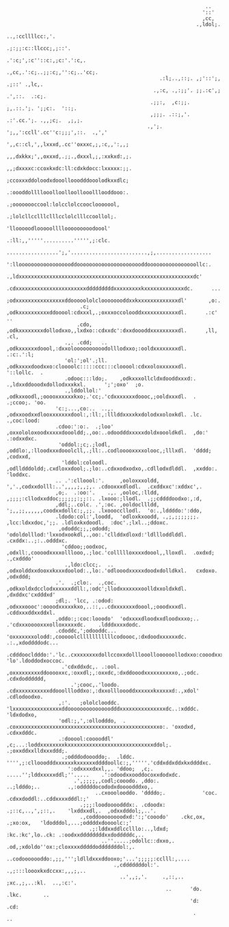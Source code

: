 <p align="center">
                                                                                                                                            
                                                                     ..                                                                     
                                                                    '::'                                                                    
                                                                    ,cc,                                                                    
                                                                  .,ldol;.                                                                  
                                                              ..,:ccllllcc:,'.                                                              
                                                            .;:;;:c::llccc;,;::'.                                                           
                                                         .':c;',:c''::c:,;c:'.':c,.                                                         
                                                       .,cc,.':c;..;;:c;,'':c;..'cc;.                                                       
                                                      .:l;..,::;. ,;'::';, .;::' .,lc,.                                                     
                                                    .,:c, .,:;;'. ;;.:c',; .',::.  .:c;.                                                    
                                                   .;;:,  ,c:;;.  ;,.::.';. ';;c:.  '::;.                                                   
                                                   ,;;;. .::;,'. .:'.cc.';. .,,;c;.  ,;,;.                                                  
                                                  .,';.  ';,,':ccll'.cc''c:;;;',::.  .,','                                                  
                                                  ',,c::cl,',,lxxxd,.cc''oxxxc,;,:c,,':,,;                                                  
                                                  ,,,dxkkx;',,oxxxd,.;;.,dxxxl,;,:xxkxd:,;.                                                 
                                                  ,,;dxxxxc:ccoxkxdc:ll:cdxkdocc:lxxxxx:;;.                                                 
                                                  ;ccoxxxddoloodxdooollooodddooolodkxxdlc;                                                  
                                                  .:oooddollllooolloolloollooolllooddooo:.                                                  
                                                   .;oooooooccool:lolcclolccooclooooool,                                                    
                                                    .;lolcllcclllclllcclolclllccoollol;.                                                    
                                                     'llooooodlooooollllooooooooodoool'                                                     
                                                     .:ll:,,'''''..........''''',;:clc.                                                     
                                     .................';,'.........................,;,..................                                    
                                     ':lloooooooooooooooooddoooooooooooooooooooooddoooooooooooooooollc:.                                    
                                      .,ldxxxxxxxxxxxxxxxxxxxxxxxxxxxxxxxxxxxxxxxxxxxxxxxxxxxxxxxxxdc'                                      
                                        .cdxxxxxxxxxxxxxxxxxxxxxxxdddddddddxxxxxxxxxkxxxxxxxxxxxxxdc.      ...                              
                                         ;odxxxxxxxxxxxxxxxxddooooololcloooooooddxxkxxxxxxxxxxxxxdl'       ,o:.                             
                            .c;          ,odkxxxxxxxxxxddooool:cdxxxl,.;oxxxoccolooddxxxxxxxxxxxxdl.      .:c'  ..                          
                           .cdo,         ,odkxxxxxxxxdollodxxo,,lxdxo::cdxxdc':dxxdoooddxxxxxxxxxdl.      ,ll, .cl,                         
                       .,. .cdd;   ..    ,odkxxxxxxdoool,:dxxoloooooooooodolllodxxo;:ooldxxxxxxxxdl.      .:c:.':l;                         
                       'ol:';ol'.;ll.    ,odkxxxxdoodxxo:cloooolc:::::ccc:::clooool:cdxxoloxxxxxxdl.      '::lollc.  .                      
                       .odooc:::ldo;.    ,odkxxxollcldxdooddxxxd:.        .,ldxxddooodxdollodxxxkxl.      ';';oxo'  ;o.                     
                       .,lddollol:'      ,odkxxoodl,;ooooxxxxxxkxo;.'cc;.'cdxxxxxxxdoooc,;ooldxxxdl.  .   .;ccoo;. 'oo.                     
                    'c:;...,co:..  ..,.  ,odxxoodxxdlooxxxxxxxdool:,:ll:,:lllddxxxxkxdolodxxoloxkdl. .lc.   .,coc:lood:                     
                    .cdoo:':o:.  .;loo'  ,oxxololoxoodxxxxxdoooldd;.,oo:..odoodddxxxxxdoldxoooldkdl.  ,do:'   .:odxxdxc.                    
                     'oddol:;c;.;lodl,   ,oddlo:,:lloodxxxdooolcll,.;ll:..codlooooxxxxolooc,;lllxdl.  'dddd;   ,codxxd,                     
                      'lddol:coloodl.    ,odlldddoldd;.cxdloxxdool;.;lo:..cdxxodxodxo,.cdllodxdlddl.  ,xxddo:. 'loddxc.                     
                    .. .':clloool:'.     ,ooloxxxoldd,  ','.,codxxdolll:..',,,,;,,;,. .cdooxxxdlodl.  .cxddxxc':xddxc',.                    
                    ,o;.  .:oo:'.    .,. ,ooloc,:lldd,  ,;;;;:cllodxxddoc;;;;;;:;;::. .lxooo:;llodl.  .;;cddddoodxo:,:d,                    
                    ,ddl;..colc. .',:oc. ,ooldocllldd,  ';,,;;,,,,,,coodxxdollc:;,;;. .lxoooccllodl.  'o:.,lddddo:':ddo,                    
                    .ldodo:col:',loodd,  'odloxkxoodd, .,;,;;;;;;;. ,lcc:ldxxdoc,';;. .ldloxkxdoodl.  :doc'.;lxl..;ddoxc.                   
                     ,ododdc;;,;ododd;   'odoldolllod:'lxxodxookdl,.,oo:.'cllddxdloxd:'ldllloddlddl. .cxddx:..;:..odddxc.                   
                      'cddoo;;oodxoc,    ,odxll:,coooodxxxxolllooo,.;loc.'collllloxxxxdoool,,lloxdl.  .oxdxd;  .,cxdddo'                    
                       .,ldo:clcc;.  ..  ,odxolddxxdooxxkxxxdoolod:.,lo:.'odlooodxxxxxdoodxdolldkxl.   cxdoxo. ,odxddd;                     
                    .'.  .;clo:.  .,coc. ,odkxoldxdcclodxxxxxxddll:,:odc';llodxxxxxxxoolldxxoldxkdl.   ,dxddxc'cxdddxd'                     
                    ;dl;. 'lcc, .:odod:  ,odxxxoooc':oooodxxxxxkxo,..::,..cdxxxxxxxdoool,;ooodxxxdl.   .cddxxxddxxddxl.                     
                    ,oddo:;:coc:looodo'  'odxxxxdloodxxdloodxxxo;..       .'cdxxxooooxxxolloxxxxxdc.    .ldddxxxxdodc.                      
                    .cdoddc,';odooddc... 'oxxxxxxxolodd:,cooooolclllllllllllcodoooc,:dxdoodxxxxxxdc.  .:.,xdoddddodc...                     
                     .cdddoocldddo:'.'lc..cxxxxxxxxdollccoxxdolllooolloooooollodxxo:cooodxxxxxxxxo:. 'lo'.ldoddodxoccoc.                    
                      .'cdxddxdc,. .:ool. ,oxxxxxxxxxddooooxxc,:oxxdl;,:oxxdc,:dxddooodxxxxxxxxxxo,.;odc. .cdxdodddddd,                     
                         .';cooc,.'loodo. .cdxxxxxxxxxxxddooollloddxo:,:dxxollloooddxxxxxxkxxxxxd:.,xdol'  .cdlodoodxo.                     
                     ,:'.   ;ololclooddc.  'lxxxxxxxxxxxxxxxxddoooooooooooooodddxxxxxxxxxxxxxxxdc..:xdddc.  'ldxdodxo,                      
                     'odl:;,',:ollodddo,  . .coxxxxxxxxxxxxxxxxxxxxxxxxxxxxxxxxxxxxxxxxxxxxxxxo:. 'oxodxd, .cdxxdddc.                       
                     .:dooool:cooooddl'  ,c;...:loddxxxxxxxxkxxxxxxxxxxxxxxxxxxxxxxxxxxxxddol;. .;oxxddxxlldxxxddd;.                        
                      .;odddodoooddo;.  .lddc.  '''',;:cllooodddxxxxxxkxxxxxxddddoollc:;,'''''.'cddxddxddxkxddddxc.                         
                        ':odxxxxdxxl,,. 'ddoo;  ,c;.     .....'';lddxxxxxddl;''.....    .':odoodxxooddocoxxdodxdc.                          
                          .',;;;;,,codl;cooodo. ,ddo:.           ..;ldddo;..         .,:odddddocododxdoooodddxo,.                           
                                 ..cxooolooddo. 'ddddo;.            'coc.          .cdxxdoddl:..cddxxxxdddl:;'                              
                            .;;;:loodoooodddx:. .cdoodx:      .;::c,..,',;::,.    'lxddxxdl,.  ,odxxdddol;,..'.                             
                            .,coddoooooooodxd:':;'cooodo'    .ckc,ox, .;xo:ox,   'ldodddol,...;oddddxdoooolc:;'                             
                               .;:lddxxddlcclllo:..,ldxd;     :kc.:kc',lo..ck: .:oodxxddddddddxxdodddddc,..                                 
                                   ..''.....;odollc::dxxo,.   .od,;xdoldo''ox:;cloxxxxdddddodddddddol:,.                                    
                                        ..codooooooddo:,;;,''';ldlldxxxddooxo;'...';;;;;:cclll:,....                                        
                                       .,cdddddddol:'.    .,;:::loooxkxdccxx:,,,;,..                                                        
                                         ..',,;,'.     .,::,..  ;xc.,;,..:kl.  ..,:c:'.                                                     
                                                        ..      'do.    .lkc.       ..                                                      
                                                                'd:     .cd:                                                                
                                                                 .       ..                                                                 
</p>

<!--
**caiosoaresf/caiosoaresf** is a ✨ _special_ ✨ repository because its `README.md` (this file) appears on your GitHub profile.

Here are some ideas to get you started:

- 🔭 I’m currently working on ...
- 🌱 I’m currently learning ...
- 👯 I’m looking to collaborate on ...
- 🤔 I’m looking for help with ...
- 💬 Ask me about ...
- 📫 How to reach me: ...
- 😄 Pronouns: ...
- ⚡ Fun fact: ...
-->
